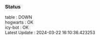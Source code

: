 ### Status


table : DOWN  
hogwarts : OK  
icy-bot : OK  
Latest Update : 2024-03-22 16:10:36.423253
